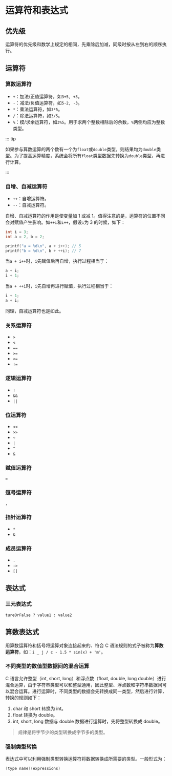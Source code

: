# 运算符和表达式

## 优先级

运算符的优先级和数学上规定的相同，先乘除后加减，同级时按从左到右的顺序执行。

## 运算符

### 算数运算符

- `+`：加法/正值运算符，如`3+5, +3`。
- `-`：减法/负值运算符，如`5-2, -3`。
- `*`：乘法运算符，如`3*5`。
- `/`：除法运算符，如`3/5`。
- `%`：模/求余运算符，如`3%5`。用于求两个整数相除后的余数，`%`两侧均应为整数类型。

::: tip

如果参与算数运算的两个数有一个为`float`或`double`类型，则结果均为`double`类型。为了提高运算精度，系统会将所有`float`类型数据先转换为`double`类型，再进行计算。

:::

### 自增、自减运算符

- `++`：自增运算符。
- `--`：自减运算符。

自增、自减运算符的作用是使变量加 1 或减 1。值得注意的是，运算符的位置不同会对赋值产生影响。如`++i`和`i++`，假设`i`为 3 的时候，如下：

```c
int i = 3;
int a = 2, b = 2;

printf("a = %d\n", a + i++); // 5
printf("b = %d\n", b + ++i); // 7
```

当`a + i++`时，`i`先赋值后再自增，执行过程相当于：

```c
a + i;
i + 1;
```

当`a + ++i`时，`i`先自增再进行赋值，执行过程相当于：

```c
i + 1;
a + i;
```

同理，自减运算符也是如此。

### 关系运算符

- `>`
- `<`
- `==`
- `>=`
- `<=`
- `!=`

### 逻辑运算符

- `!`
- `&&`
- `||`

### 位运算符

- `<<`
- `>>`
- `~`
- `|`
- `^`
- `&`

### 赋值运算符

`=`

### 逗号运算符

`,`

### 指针运算符

- `*`
- `&`

### 成员运算符

- `.`
- `->`
- `[]`

## 表达式

### 三元表达式

`tureOrFalse ? value1 : value2`

## 算数表达式

用算数运算符和括号将运算对象连接起来的、符合 C 语法规则的式子被称为**算数运算符**。如：`i _ j / c - 1.5 * sin(x) + 'm'`。

### 不同类型的数值型数据间的混合运算

C 语言允许整型（int, short, long）和浮点数（float, double, long double）进行混合运算，由于字符串类型可以和整型通用，因此整型、浮点数和字符串数据间可以混合运算。进行运算时，不同类型的数据会先转换成同一类型，然后进行计算，转换的规则如下：

1. char 和 short 转换为 int。
2. float 转换为 double。
3. int, short, long 数据与 double 数据进行运算时，先将整型转换成 double。

> 规律是将字节少的类型转换成字节多的类型。

### 强制类型转换

表达式中可以利用强制类型转换运算符将数据转换成所需要的类型。一般形式为：

```c
(type name)(expressions)
```
